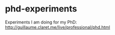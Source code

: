 phd-experiments
===============

Experiments I am doing for my PhD: http://guillaume.claret.me/live/professional/phd.html